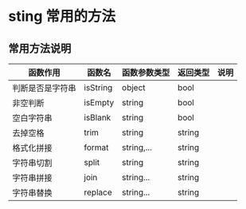# sting 常用的方法

## 常用方法说明

| 函数作用         | 函数名   | 函数参数类型 | 返回类型 | 说明 |
| ---------------- | -------- | ------------ | -------- | ---- |
| 判断是否是字符串 | isString | object       | bool     |      |
| 非空判断         | isEmpty  | string       | bool     |      |
| 空白字符串       | isBlank  | string       | bool     |      |
| 去掉空格         | trim     | string       | string   |      |
| 格式化拼接       | format   | string,...   | string   |      |
| 字符串切割       | split    | string       | string   |      |
| 字符串拼接       | join     | string...    | string   |      |
| 字符串替换       | replace  | string...    | string   |      |
